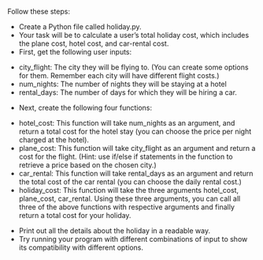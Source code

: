 Follow these steps:

- Create a Python file called holiday.py.
- Your task will be to calculate a user’s total holiday cost, which includes the plane cost, hotel cost, and car-rental cost.
- First, get the following user inputs:
+ city_flight: The city they will be flying to. (You can create some options for them. Remember each city will have different flight costs.)
+ num_nights: The number of nights they will be staying at a hotel
+ rental_days: The number of days for which they will be hiring a car.
- Next, create the following four functions:
+ hotel_cost: This function will take num_nights as an argument, and return a total cost for the hotel stay (you can choose the price per night charged at the hotel).
+ plane_cost: This function will take city_flight as an argument and return a cost for the flight. (Hint: use if/else if statements in the function to retrieve a price based on the chosen city.)
+ car_rental: This function will take rental_days as an argument and return the total cost of the car rental (you can choose the daily rental cost.)
+ holiday_cost: This function will take the three arguments hotel_cost, plane_cost, car_rental. Using these three arguments, you can call all three of the above functions with respective arguments and finally return a total cost for your holiday.
- Print out all the details about the holiday in a readable way.
- Try running your program with different combinations of input to show
its compatibility with different options.
